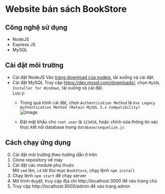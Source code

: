 # Website bán sách BookStore

## Công nghệ sử dụng
* NodeJS  
* Express JS  
* MySQL

## Cài đặt môi trường
* Cài đặt NodeJS
Vào [trang download của nodejs](https://nodejs.org/en/download/), tải xuống và cài đặt.  
* Cài đặt MySQL
Truy cập https://dev.mysql.com/downloads/, chọn `MySQL Installer for Windows`, tải xuống và cài đặt.  
Lưu ý: 
  + Trong quá trình cài đặt, chọn `Authentication Method` là `Use Legacy Authentication Method (Retain MySQL 5.x Compatibility)`  
  ![image](https://helpex.vn/upload/2019/4/18/ar/09-19-29-862-25907044-c01d-49a5-95b5-0b4b9c1fd78f.jpg)
  
  + Đặt mật khẩu cho `root user` là `123456`, hoặc chỉnh sửa thông tin xác thực kết nối database trong `database/sequelize.js`

## Cách chạy ứng dụng
0. Cài đặt môi trường theo hướng dẫn ở trên
1. Clone repository về máy  
2. Cài đặt các module phụ thuộc  
Mở `cmd` lên, `cd` tới thư mục `BookStore`, chạy lệnh `npm install`
3. Chạy lệnh `npm start` để chạy server
4. Mở trình duyệt, truy cập địa chỉ http://localhost:3000 để vào trang chủ
5. Truy cập http://localhost:3000/admin để vào trang admin